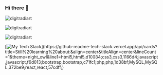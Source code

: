 ### Hi there 👋

<!--![Ayu's card name](https://cardivo.vercel.app/api?name=Ayu&description=Hi,%20I%27m%20a%20learner.%20Nice%20to%20meet%20you%20%F0%9F%91%8B&image=https://digitradiart.github.io/assets/faceless.jpg&backgroundColor=%23ecf0f1&github=digitradiart&pattern=brickWall&colorPattern=%23eaeaea)-->


<p align="left"> <img src="https://komarev.com/ghpvc/?username=digitradiart&color=blueviolet&style=flat-square&label=Visitor+counter" alt="digitradiart" /> </p>
<p align="left"> <img src="https://github-readme-stats.vercel.app/api?username=digitradiart&show_icons=true&hide_border=true&theme=nightowl" alt="digitradiart"/> </p>
<p align="left"><img src="https://github-readme-stats.vercel.app/api/top-langs/?username=digitradiart&layout=compact&theme=nightowl" alt="digitradiart"/> </p>
<!--<p align="left"><img src="https://gitwar.herokuapp.com/badge?username=digitradiart&label=Gitwar%20Profile%20Score&style=for-the-badge&color=blueviolet" alt="digitradiart"/> </p>
<p align="left"><img src="https://komarev.com/ghpvc/?username=digitradiart&label=PROFILE+VIEWS" alt="digitradiart"/> </p>-->

[![My Tech Stack](https://github-readme-tech-stack.vercel.app/api/cards?title=Still%20learning%20about:&align=center&titleAlign=center&lineCount=1&theme=night_owl&line1=html5,html5,d10034;css3,css3,1166d4;javascript,javascript,f6d013;bootstrap,bootstrap,c71fc1;php,php,1d38bf;MySQL,MySQL,372be9;react,react,57cdff;)](https://github-readme-tech-stack.vercel.app/api/cards?title=Still%20learning%20about:&align=center&titleAlign=center&lineCount=1&theme=night_owl&line1=html5,html5,d10034;css3,css3,1166d4;javascript,javascript,f6d013;bootstrap,bootstrap,c71fc1;php,php,1d38bf;MySQL,MySQL,372be9;react,react,57cdff;)
